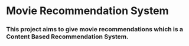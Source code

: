 # Movie Recommendation System

### This project aims to give movie recommendations which is a Content Based Recommendation System.

